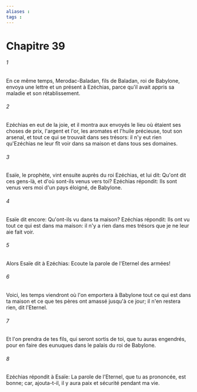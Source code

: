 ```yaml
---
aliases : 
tags : 
---
```


# Chapitre 39

###### 1
En ce même temps, Merodac-Baladan, fils de Baladan, roi de Babylone, envoya une lettre et un présent à Ezéchias, parce qu'il avait appris sa maladie et son rétablissement.
###### 2
Ezéchias en eut de la joie, et il montra aux envoyés le lieu où étaient ses choses de prix, l'argent et l'or, les aromates et l'huile précieuse, tout son arsenal, et tout ce qui se trouvait dans ses trésors: il n'y eut rien qu'Ezéchias ne leur fît voir dans sa maison et dans tous ses domaines.
###### 3
Esaïe, le prophète, vint ensuite auprès du roi Ezéchias, et lui dit: Qu'ont dit ces gens-là, et d'où sont-ils venus vers toi? Ezéchias répondit: Ils sont venus vers moi d'un pays éloigné, de Babylone.
###### 4
Esaïe dit encore: Qu'ont-ils vu dans ta maison? Ezéchias répondit: Ils ont vu tout ce qui est dans ma maison: il n'y a rien dans mes trésors que je ne leur aie fait voir.
###### 5
Alors Esaïe dit à Ezéchias: Ecoute la parole de l'Eternel des armées!
###### 6
Voici, les temps viendront où l'on emportera à Babylone tout ce qui est dans ta maison et ce que tes pères ont amassé jusqu'à ce jour; il n'en restera rien, dit l'Eternel.
###### 7
Et l'on prendra de tes fils, qui seront sortis de toi, que tu auras engendrés, pour en faire des eunuques dans le palais du roi de Babylone.
###### 8
Ezéchias répondit à Esaïe: La parole de l'Eternel, que tu as prononcée, est bonne; car, ajouta-t-il, il y aura paix et sécurité pendant ma vie.
